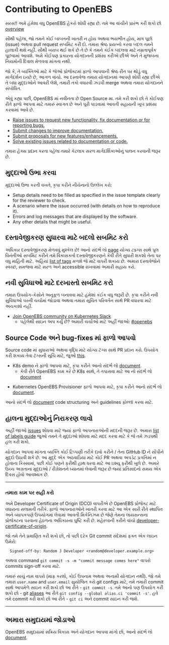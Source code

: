 # Contributing to OpenEBS

સરસ!! અમે હંમેશા વધુ OpenEBS હેકરો શોધી રહ્યા છે. તમે આ વાંચીને પ્રારંભ કરી શકો છો [overview](./contribute/design/README.md)

સૌથી પહેલા, જો તમને કોઈ બાબતની ખાતરી ન હોય અથવા ભયભીત હોય, માત્ર પૂછો (issue) અથવા pull request સબમિટ કરી દો. તમારા શ્રેષ્ઠ પ્રયત્નો કરવા બદલ તમને હાલાકી થશે નહીં. સૌથી ખરાબ થઈ શકે છે તે છે કે તમને કંઈક બદલવા માટે નમ્રતાપૂર્વક પૂછવામાં આવશે. અમે કોઈપણ પ્રકારના યોગદાનની પ્રશંસા કરીએ છીએ અને તે મુજબના નિયમોની દિવાલ મેળવવા માંગતા નથી.

જો કે, તે વ્યક્તિઓ માટે કે જેઓ પ્રોજેક્ટમાં ફાળો આપવાની શ્રેષ્ઠ રીત પર થોડું વધુ માર્ગદર્શન ઇચ્છે છે, આગળ વાંચો. આ દસ્તાવેજ તમારા યોગદાનમાં આપણે શોધી રહ્યા છીએ તે બધા મુદ્દાઓને આવરી લેશે, તમારી તકો વધારવી ઝડપી merge અથવા તમારા યોગદાનને સંબોધિત.

એવું કહ્યા પછી, OpenEBS માં નવીનતા છે Open Source મા. તમે કરી શકો છો તે કોઈપણ રીતે ફાળો આપવા માટે તમારું સ્વાગત છે અને પૂરી પાડવામાં આવતી સહાયની ખૂબ પ્રશંસા કરવામાં આવે છે.

- [Raise issues to request new functionality, fix documentation or for reporting bugs.](#raising-issues)
- [Submit changes to improve documentation.](#submit-change-to-improve-documentation) 
- [Submit proposals for new features/enhancements.](#submit-proposals-for-new-features)
- [Solve existing issues related to documentation or code.](#contributing-to-source-code-and-bug-fixes)

તમારા હેક્સ પ્રદાન કરતા પહેલા તમારે કેટલાક સરળ માર્ગદર્શિકાઓનું પાલન કરવાની જરૂર છે.

## મુદ્દાઓ ઉભા કરવા

મુદ્દાઓ ઉભા કરતી વખતે, કૃપા કરીને નીચેનાનો ઉલ્લેખ કરો:
- Setup details need to be filled as specified in the issue template clearly for the reviewer to check.
- A scenario where the issue occurred (with details on how to reproduce it).
- Errors and log messages that are displayed by the software.
- Any other details that might be useful.

## દસ્તાવેજીકરણ સુધારવા માટે બદલો સબમિટ કરો

અધિકાર દસ્તાવેજીકરણ મેળવવું મુશ્કેલ છે! આનો સંદર્ભ લો [page](./contribute/CONTRIBUTING-TO-DEVELOPER-DOC.md) યોગ્ય ટsગ્સ સાથે પુલ વિનંતીઓ સબમિટ કરીને તમે વિકાસકર્તા દસ્તાવેજીકરણને કેવી રીતે સુધારી શકશો તેના પર વધુ માહિતી માટે. અહિયાં [list of tags](./contribute/labels-of-issues.md) મળશે જે માટે વાપરી શકાય છે. અમારા દસ્તાવેજોને સ્વચ્છ, સમજવા માટે સરળ અને accessible રાખવામાં અમારી સહાય કરો.

## નવી સુવિધાઓ માટે દરખાસ્તો સબમિટ કરો

તમારા ઉપયોગ-કેસોને અનુકૂળ બનાવવા માટે હંમેશાં કંઈક વધુ જરૂરી છે. કૃપા કરીને નવી સુવિધાઓ પરની ચર્ચામાં જોડાવા અથવા તમારા સૂચિત પરિવર્તન સાથે PR વધારવા માટે અચકાશો નહીં. 

- [Join OpenEBS community on Kubernetes Slack](https://kubernetes.slack.com)
	- પહેલેથી સાઇન અપ કર્યું છે? અમારી ચર્ચાઓ માટે અહીં જાઓ: [#openebs](https://kubernetes.slack.com/messages/openebs/)

## Source Code અને bug-fixes માં ફાળો આપવો

Source code માં સુધારાઓ અથવા વૃદ્ધિ માટે યોગ્ય ટૅગ્સ સાથે PR પ્રદાન કરો. ઉપયોગ કરી શકાય તેવા ટૅગ્સની સૂચિ માટે, જુઓ [this](./contribute/labels-of-issues.md).

* K8s demo ને ફાળો આપવા માટે, કૃપા કરીને આનો સંદર્ભ લો [document](./contribute/CONTRIBUTING-TO-K8S-DEMO.md).
    - કેવી રીતે OpenEBS કામ કરે છે K8s સાથે, તે તપાસવા માટે આ નો સંદર્ભ લો [document](./k8s/README.md) 
- Kubernetes OpenEBS Provisioner ફાળો આપવા માટે, કૃપા કરીને આનો સંદર્ભ લો [document](./contribute/CONTRIBUTING-TO-KUBERNETES-OPENEBS-PROVISIONER.md).
    
આનો સંદર્ભ લો [document](./contribute/design/code-structuring.md) code structuring અને guidelines ફોલ્લૉ કરવા માટે.

## હાલના મુદ્દાઓનું નિરાકરણ લાવો
અહીં જાઓ [issues](https://github.com/openebs/openebs/issues) શોધવા માટે જ્યાં ફાળો આપનારાઓની મદદની જરૂર છે. 
અમારા [list of labels guide](./contribute/labels-of-issues.md) જુઓ તમને તે મુદ્દાઓ શોધવા માટે મદદ કરવા માટે કે જે તમે ઝડપથી હલ કરી શકો.

યોગદાન આપવા માંગતા વ્યક્તિ કોઈ ટિપ્પણી તરીકે દાવો કરીને / તેના GitHub ID ને સોંપીને મુદ્દો ઉઠાવી શકે છે. આ મુદ્દે એક અઠવાડિયા માટે કોઈ PR અથવા અપડેટ પ્રગતિમાં ન હોવાના કિસ્સામાં, પછી કોઈ પણને ફરીથી હાથ ધરવા માટે આ ઇશ્યૂ ફરીથી ખુલે છે. અમારે ઉચ્ચ અગ્રતાના મુદ્દાઓ / રીગ્રેશનને ધ્યાનમાં લેવાની જરૂર છે જ્યાં પ્રતિસાદનો સમય એક દિવસ હોવો આવશ્યક છે.

---
### તમારા કામ પર સહી કરો
અમે Developer Certificate of Origin (DCO) વાપરીએ છે OpenEBS પ્રોજેક્ટ માટે વધારાના સલામતી તરીકે. ફાળો આપનારાઓને ખાતરી કરવા માટે આ એક સારી રીતે સ્થાપિત અને વ્યાપકપણે ઉપયોગમાં લેવામાં આવતી મિકેનિઝમ છે જેણે તેમના લાયસન્સના પ્રોજેક્ટના પરવાના હેઠળના અધિકારના પુષ્ટિ કરી છે. 
મહેરબાની કરીને વાંચો [developer-certificate-of-origin](./contribute/developer-certificate-of-origin).

જો તમે તેને પ્રમાણિત કરી શકો છો, તો પછી દરેક Git commit સંદેશમાં ફક્ત એક લાઇન ઉમેરો:

````
  Signed-off-by: Random J Developer <random@developer.example.org>
````
અથવા command `git commit -s -m "commit message comes here"` વાપરો commits sign-off કરવા માટે.

તમારું સાચું નામ વાપરો (માફ કરશો, કોઈ ઉપનામ અથવા અનામી યોગદાન નથી). જો તમે તમારા `user.name` and `user.email` સુયોજિત કરો git configs 
માટે, તમે તમારી commit સાથે આપમેળે સાઇન કરી શકો છો આ રીતે - `git commit -s`. તમે આનો પણ ઉપયોગ કરી શકો છો - git [aliases](https://git-scm.com/book/en/v2/Git-Basics-Git-Aliases) આ રીતે `git config --global alias.ci 'commit -s'`. હવે તમે commit કરી શકો છો આ રીતે - `git ci` 
અને commit સાઇન કરી જશે.

---

## અમારા સમુદાયમાં જોડાઓ

OpenEBS સમુદાયમાં સક્રિય વિકાસ અને યોગદાન આપવા માંગો છો, આનો સંદર્ભ લો [document](./community/README.md).
